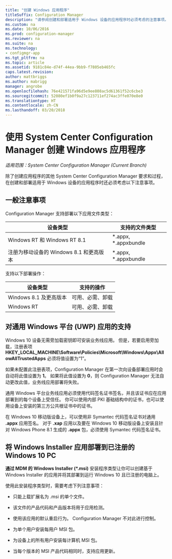 ```yaml
---
title: "创建 Windows 应用程序"
titleSuffix: Configuration Manager
description: "请参阅创建和部署适用于 Windows 设备的应用程序时必须考虑的注意事项。"
ms.custom: na
ms.date: 10/06/2016
ms.prod: configuration-manager
ms.reviewer: na
ms.suite: na
ms.technology:
- configmgr-app
ms.tgt_pltfrm: na
ms.topic: article
ms.assetid: 9181c84e-d74f-44ea-9bb9-f7805eb465fc
caps.latest.revision: 
author: mattbriggs
ms.author: mabrigg
manager: angrobe
ms.openlocfilehash: 76e421571fa96d5e9ee808ac5d61361f52c6cbe3
ms.sourcegitcommit: 52080ef1b0f9a27c123711ef274ac3ffe070e8e0
ms.translationtype: HT
ms.contentlocale: zh-CN
ms.lasthandoff: 03/20/2018
---
```

# <a name="create-windows-applications-with-system-center-configuration-manager"></a>使用 System Center Configuration Manager 创建 Windows 应用程序

*适用范围：System Center Configuration Manager (Current Branch)*

除了创建应用程序的其他 System Center Configuration Manager 要求和过程，在创建和部署适用于 Windows 设备的应用程序时还必须考虑以下注意事项。  

## <a name="general-considerations"></a>一般注意事项  
 Configuration Manager 支持部署以下应用文件类型：  

|设备类型|支持的文件类型|  
|-----------------|---------------------|  
|Windows RT 和 Windows RT 8.1|\*.appx, \*.appxbundle|  
|注册为移动设备的 Windows 8.1 和更高版本|\*.appx, \*.appxbundle|  

 支持以下部署操作：  

|设备类型|支持的操作|  
|-----------------|-----------------------|  
|Windows 8.1 及更高版本|可用、必需、卸载|  
|Windows RT|可用、必需、卸载|  

## <a name="support-for-universal-windows-platform-uwp-apps"></a>对通用 Windows 平台 (UWP) 应用的支持  
 Windows 10 设备无需旁加载密钥即可安装业务线应用。 但是，若要启用旁加载，注册表项 **HKEY_LOCAL_MACHINE\Software\Policies\Microsoft\Windows\Appx\AllowAllTrustedApps** 必须将值设置为“1”。  

 如果未配置此注册表项，Configuration Manager 在第一次向设备部署应用时会自动将此值设置为 **1**。 如果将此值设置为 **0**，则 Configuration Manager 无法自动更改此值，业务线应用部署将失败。  

 通用 Windows 平台业务线应用必须使用代码签名证书签名，并且该证书应在应用部署到的每个设备上受信任。 你可以使用内部 PKI 基础结构中的证书，也可以使用设备上安装的第三方公共根证书中的证书。  

 在 Windows 10 移动版设备上，可以使用非 Symantec 代码签名证书对通用 **.appx** 应用签名。 对于 **.xap** 应用以及要在 Windows 10 移动版设备上安装且针对 Windows Phone 8.1 生成的 **.appx** 包，必须使用 Symantec 代码签名证书。  

## <a name="deploy-windows-installer-apps-to-enrolled-windows-10-pcs"></a>将 Windows Installer 应用部署到已注册的 Windows 10 PC  
 **通过 MDM 的 Windows Installer (\*.msi)** 安装程序类型让你可以创建基于 Windows Installer 的应用并将其部署到运行 Windows 10 且已注册的电脑上。  

 使用此安装程序类型时，需要考虑下列注意事项：  

-   只能上载扩展名为 .msi 的单个文件。  

-   该文件的产品代码和产品版本将用于应用检测。  

-   使用该应用的默认重启行为。 Configuration Manager 不对此进行控制。  

-   为单个用户安装每用户 MSI 包。  

-   为设备上的所有用户安装每计算机 MSI 包。  

-   当每个版本的 MSI 产品代码相同时，支持应用更新。  
